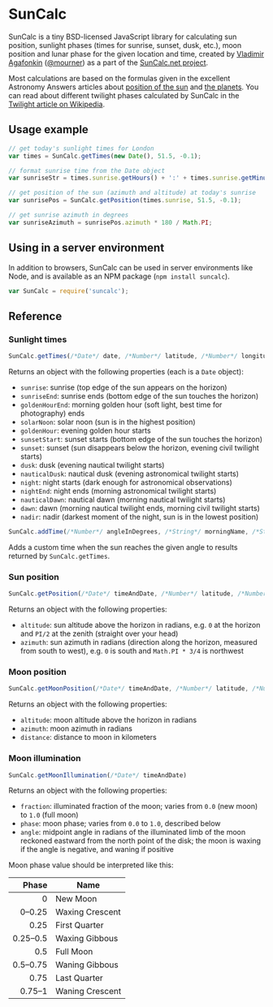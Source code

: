 
SunCalc
=======

SunCalc is a tiny BSD-licensed JavaScript library for calculating sun position,
sunlight phases (times for sunrise, sunset, dusk, etc.),
moon position and lunar phase for the given location and time,
created by [Vladimir Agafonkin](http://agafonkin.com/en) ([@mourner](https://github.com/mourner))
as a part of the [SunCalc.net project](http://suncalc.net).

Most calculations are based on the formulas given in the excellent Astronomy Answers articles
about [position of the sun](http://aa.quae.nl/en/reken/zonpositie.html)
and [the planets](http://aa.quae.nl/en/reken/hemelpositie.html).
You can read about different twilight phases calculated by SunCalc
in the [Twilight article on Wikipedia](http://en.wikipedia.org/wiki/Twilight).


## Usage example

```javascript
// get today's sunlight times for London
var times = SunCalc.getTimes(new Date(), 51.5, -0.1);

// format sunrise time from the Date object
var sunriseStr = times.sunrise.getHours() + ':' + times.sunrise.getMinutes();

// get position of the sun (azimuth and altitude) at today's sunrise
var sunrisePos = SunCalc.getPosition(times.sunrise, 51.5, -0.1);

// get sunrise azimuth in degrees
var sunriseAzimuth = sunrisePos.azimuth * 180 / Math.PI;
```


## Using in a server environment

In addition to browsers, SunCalc can be used in server environments like Node,
and is available as an NPM package (`npm install suncalc`).

```js
var SunCalc = require('suncalc');
```


## Reference

### Sunlight times

```javascript
SunCalc.getTimes(/*Date*/ date, /*Number*/ latitude, /*Number*/ longitude)
```

Returns an object with the following properties (each is a `Date` object):

 * `sunrise`: sunrise (top edge of the sun appears on the horizon)
 * `sunriseEnd`: sunrise ends (bottom edge of the sun touches the horizon)
 * `goldenHourEnd`: morning golden hour (soft light, best time for photography) ends
 * `solarNoon`: solar noon (sun is in the highest position)
 * `goldenHour`: evening golden hour starts
 * `sunsetStart`: sunset starts (bottom edge of the sun touches the horizon)
 * `sunset`: sunset (sun disappears below the horizon, evening civil twilight starts)
 * `dusk`: dusk (evening nautical twilight starts)
 * `nauticalDusk`: nautical dusk (evening astronomical twilight starts)
 * `night`: night starts (dark enough for astronomical observations)
 * `nightEnd`: night ends (morning astronomical twilight starts)
 * `nauticalDawn`: nautical dawn (morning nautical twilight starts)
 * `dawn`: dawn (morning nautical twilight ends, morning civil twilight starts)
 * `nadir`: nadir (darkest moment of the night, sun is in the lowest position)

```javascript
SunCalc.addTime(/*Number*/ angleInDegrees, /*String*/ morningName, /*String*/ eveningName)
```

Adds a custom time when the sun reaches the given angle to results returned by `SunCalc.getTimes`.


### Sun position

```javascript
SunCalc.getPosition(/*Date*/ timeAndDate, /*Number*/ latitude, /*Number*/ longitude)
```

Returns an object with the following properties:

 * `altitude`: sun altitude above the horizon in radians,
 e.g. `0` at the horizon and `PI/2` at the zenith (straight over your head)
 * `azimuth`: sun azimuth in radians (direction along the horizon, measured from south to west),
 e.g. `0` is south and `Math.PI * 3/4` is northwest


### Moon position

```javascript
SunCalc.getMoonPosition(/*Date*/ timeAndDate, /*Number*/ latitude, /*Number*/ longitude)
```

Returns an object with the following properties:

 * `altitude`: moon altitude above the horizon in radians
 * `azimuth`: moon azimuth in radians
 * `distance`: distance to moon in kilometers


### Moon illumination

```javascript
SunCalc.getMoonIllumination(/*Date*/ timeAndDate)
```

Returns an object with the following properties:

 * `fraction`: illuminated fraction of the moon; varies from `0.0` (new moon) to `1.0` (full moon)
 * `phase`: moon phase; varies from `0.0` to `1.0`, described below
 * `angle`: midpoint angle in radians of the illuminated limb of the moon reckoned eastward from the north point of the disk;
 the moon is waxing if the angle is negative, and waning if positive

Moon phase value should be interpreted like this:

| Phase          | Name            |
| --------------:| ----------------|
| 0              | New Moon        |
| 0&ndash;0.25   | Waxing Crescent |
| 0.25           | First Quarter   |
| 0.25&ndash;0.5 | Waxing Gibbous  |
| 0.5            | Full Moon       |
| 0.5&ndash;0.75 | Waning Gibbous  |
| 0.75           | Last Quarter    |
| 0.75&ndash;1   | Waning Crescent |

